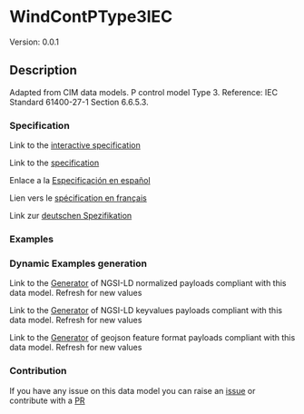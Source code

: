# WindContPType3IEC
Version: 0.0.1

## Description 

Adapted from CIM data models. P control model Type 3.  Reference: IEC Standard 61400-27-1 Section 6.6.5.3.
### Specification

Link to the [interactive specification](https://swagger.lab.fiware.org/?url=https://raw.githubusercontent.com/smart-data-models/dataModel.EnergyCIM/master/WindContPType3IEC/swagger.yaml)

Link to the [specification](https://github.com/smart-data-models/dataModel.EnergyCIM/blob/master/WindContPType3IEC/doc/spec.md)

Enlace a la [Especificación en español](https://github.com/smart-data-models/dataModel.EnergyCIM/blob/master/WindContPType3IEC/doc/spec_ES.md)

Lien vers le [spécification en français](https://github.com/smart-data-models/dataModel.EnergyCIM/blob/master/WindContPType3IEC/doc/spec_FR.md)

Link zur [deutschen Spezifikation](https://github.com/smart-data-models/dataModel.EnergyCIM/blob/master/WindContPType3IEC/doc/spec_DE.md)
### Examples
### Dynamic Examples generation

Link to the [Generator](https://smartdatamodels.org/extra/ngsi-ld_generator.php?schemaUrl=https://raw.githubusercontent.com/smart-data-models/dataModel.EnergyCIM/master/WindContPType3IEC/schema.json&email=info@smartdatamodels.org) of NGSI-LD normalized payloads compliant with this data model. Refresh for new values

Link to the [Generator](https://smartdatamodels.org/extra/ngsi-ld_generator_keyvalues.php?schemaUrl=https://raw.githubusercontent.com/smart-data-models/dataModel.EnergyCIM/master/WindContPType3IEC/schema.json&email=info@smartdatamodels.org) of NGSI-LD keyvalues payloads compliant with this data model. Refresh for new values

Link to the [Generator](https://smartdatamodels.org/extra/geojson_features_generator_v1.0.php?schemaUrl=https://raw.githubusercontent.com/smart-data-models/dataModel.EnergyCIM/master/WindContPType3IEC/schema.json&email=info@smartdatamodels.org) of geojson feature format payloads compliant with this data model. Refresh for new values
### Contribution

 If you have any issue on this data model you can raise an [issue](https://github.com/smart-data-models/dataModel.EnergyCIM/issues)  or contribute with a [PR](https://github.com/smart-data-models/dataModel.EnergyCIM/pulls)